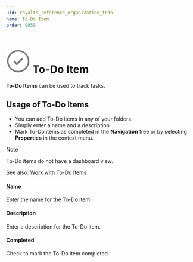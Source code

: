 ```yaml
---
uid: royalts_reference_organization_todo
name: To-Do Item
order: 9950
---
```


# ![](/r2023/images/RoyalTS/Application/SVG_ToDo_32.svg#img_header) To-Do Item

**To-Do Items** can be used to track tasks.

## Usage of To-Do Items

- You can add To-Do items in any of your folders.
- Simply enter a name and a description.
- Mark To-Do items as completed in the **Navigation** tree or by selecting **Properties** in the context menu.

> [!Note]
> To-Do items do not have a dashboard view.

See also: [Work with To-Do Items](xref:royalts_tutorials_todo)

#### Name

Enter the name for the To-Do item.

#### Description

Enter a description for the To-Do item.

#### Completed

Check to mark the To-Do item completed.
